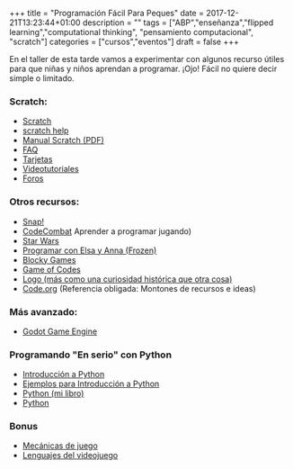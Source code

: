 +++
title = "Programación Fácil Para Peques"
date = 2017-12-21T13:23:44+01:00
description = ""
tags = ["ABP","enseñanza","flipped learning","computational thinking", "pensamiento computacional", "scratch"]
categories = ["cursos","eventos"]
draft = false
+++


En el taller de esta tarde vamos a experimentar con algunos recurso útiles para que niñas y niños aprendan a programar. ¡Ojo! Fácil no quiere decir simple o limitado.

### Scratch:

- [Scratch](https://scratch.mit.edu)
- [scratch help](https://scratch.mit.edu/help/)
- [Manual Scratch (PDF)](http:cdn.scratch.mit.edu/scratchr2/static/__a1d7466d7c597881e31fc0bbf25e80d3__/pdfs/help/Getting-Started-Guide-Scratch2.pdf)
- [FAQ](https/scratch.mit.edu/info/faq)
- [Tarjetas](https://scratch.mit.edu/info/cards)
- [Videotutoriales](htps//scratch.mit.edu/help/videos/)
- [Foros](https://scratch.mit.edu/discuss/)

### Otros recursos:

- [Snap!](http://snap.berkeley.edu/snapsource/snap.html)
- [CodeCombat](https://codecombat.com/) Aprender a programar jugando)
- [Star Wars](https://code.org/starwars)
- [Programar con Elsa y Anna (Frozen)](https://studio.code.org/s/frozen/stage/1/puzzle/1)
- [Blocky Games](https://blockly-games.appspot.com/)
- [Game of Codes](https://www.getready.io/hourofcode-gameofcodes)
- [Logo (más como una curiosidad histórica que otra cosa)](http://www.calormen.com/jslogo/)
- [Code.org](https://code.org/) (Referencia obligada: Montones de recursos e ideas)

###  Más avanzado:

- [Godot Game Engine](https://godotengine.org/)

### Programando "En serio" con Python

- [Introducción a Python](http://www.psicobyte.com/descargas/taller_python.pdf)
- [Ejemplos para Introducción a Python](http://www.psicobyte.com/descargas/ejemplos_taller_python.zip)
- [Python (mi libro)](https://www.amazon.es/Phyton-HINOJOSA-GUTIERREZ-ANGEL-PABLO/dp/8499646115/ref=sr_1_1?ie=UTF8&qid=1475231910&sr=8-1&keywords=python+paso+a+paso)
- [Python](https://www.python.org/)

### Bonus

- [Mecánicas de juego](https://es.slideshare.net/tongoxcore/7-mecnicas-de-juego)
- [Lenguajes del videojuego](http://www.intothegames.com/los-lenguajes-del-videojuego/)

